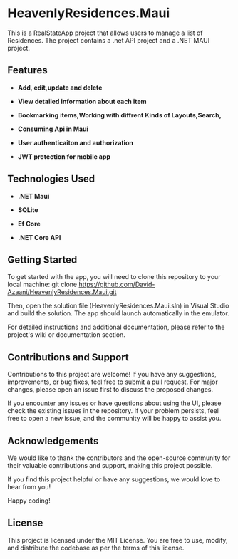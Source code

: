 #  HeavenlyResidences.Maui

This is a RealStateApp project that allows users to manage a list of Residences.
The project contains a .net API project and a .NET MAUI project.
## Features

* **Add, edit,update and delete**

* **View detailed information about each item**

* **Bookmarking items,Working with diffrent Kinds of Layouts,Search,**

* **Consuming Api in Maui**

* **User authenticaiton and authorization**

* **JWT protection for mobile app**


## Technologies Used
* **.NET Maui**

* **SQLite**

* **Ef Core**

* **.NET Core API**
## Getting Started


To get started with the app, you will need to clone this repository to your local machine: git clone https://github.com/David-Azaani/HeavenlyResidences.Maui.git

Then, open the solution file (HeavenlyResidences.Maui.sln) in Visual Studio and build the solution. The app should launch automatically in the emulator.

For detailed instructions and additional documentation, please refer to the project's wiki or documentation section.



## Contributions and Support

Contributions to this project are welcome! If you have any suggestions, improvements, or bug fixes, feel free to submit a pull request. For major changes, please open an issue first to discuss the proposed changes.

If you encounter any issues or have questions about using the UI, please check the existing issues in the repository. If your problem persists, feel free to open a new issue, and the community will be happy to assist you.
## Acknowledgements


We would like to thank the contributors and the open-source community for their valuable contributions and support, making this project possible.

If you find this project helpful or have any suggestions, we would love to hear from you!

Happy coding!


## License

This project is licensed under the MIT License. You are free to use, modify, and distribute the codebase as per the terms of this license.

